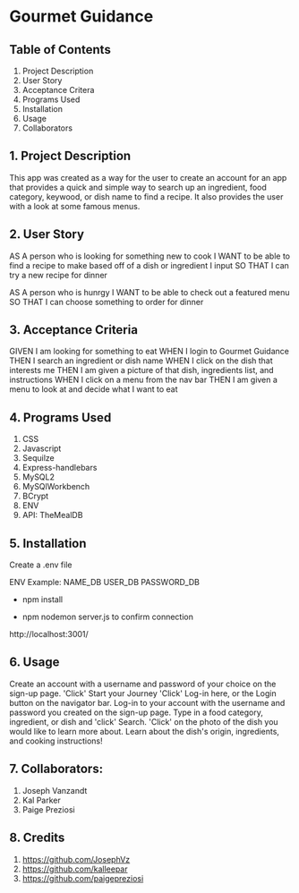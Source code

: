 # Gourmet Guidance

## Table of Contents
1. Project Description
2. User Story
3. Acceptance Critera
4. Programs Used
5. Installation
6. Usage
7. Collaborators

## 1. Project Description
This app was created as a way for the user to create an account for an app that provides a quick and simple way to search up an ingredient, food category, keywood, or dish name to find a recipe. It also provides the user with a look at some famous menus. 

## 2. User Story
AS A person who is looking for something new to cook
I WANT to be able to find a recipe to make based off of a dish or ingredient I input
SO THAT I can try a new recipe for dinner

AS A person who is hunrgy
I WANT to be able to check out a featured menu
SO THAT I can choose something to order for dinner

## 3. Acceptance Criteria
GIVEN I am looking for something to eat
WHEN I login to Gourmet Guidance
THEN I search an ingredient or dish name
WHEN I click on the dish that interests me
THEN I am given a picture of that dish, ingredients list, and instructions
WHEN I click on a menu from the nav bar
THEN I am given a menu to look at and decide what I want to eat

## 4. Programs Used
1. CSS
2. Javascript
3. Sequilze 
4. Express-handlebars
5. MySQL2
6. MySQlWorkbench
7. BCrypt
8. ENV
9. API: TheMealDB


## 5. Installation
Create a .env file

ENV Example:
NAME_DB
USER_DB
PASSWORD_DB

* npm install

* npm nodemon server.js to confirm connection 

http://localhost:3001/

## 6. Usage

Create an account with a username and password of your choice on the sign-up page.
'Click' Start your Journey 
'Click' Log-in here, or the Login button on the navigator bar. 
Log-in to your account with the username and password you created on the sign-up page.
Type in a food category, ingredient, or dish and 'click' Search. 
'Click' on the photo of the dish you would like to learn more about. 
Learn about the dish's origin, ingredients, and cooking instructions!

## 7. Collaborators: 
1. Joseph Vanzandt
2. Kal Parker 
3. Paige Preziosi

## 8. Credits 
1. https://github.com/JosephVz
2. https://github.com/kalleepar
3. https://github.com/paigepreziosi
